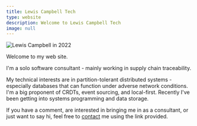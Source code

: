 ```yaml
---
title: Lewis Campbell Tech
type: website
description: Welcome to Lewis Campbell Tech
image: null
---
```


![Lewis Campbell in 2022](/img/me_2022-9979909637462000.webp)

Welcome to my web site.

I'm a solo software consultant - mainly working in supply chain traceability.

My technical interests are in partition-tolerant distributed systems - especially databases that can function under adverse network conditions. I'm a big proponent of CRDTs, event sourcing, and local-first. Recently I've been getting into systems programming and data storage.

If you have a comment, are interested in bringing me in as a consultant, or just want to say hi, feel free to [contact](/contact.html) me using the link provided.
